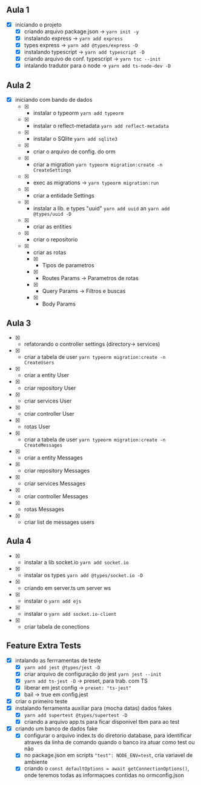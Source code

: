 ## Aula 1

- [x] iniciando o projeto
  - [x] criando arquivo package.json -> `yarn init -y`
  - [x] instalando express -> `yarn add express`
  - [x] types express -> `yarn add @types/express -D`
  - [x] instalando typescript -> `yarn add typescript -D`
  - [x] criando arquivo de conf. typescript -> `yarn tsc --init`
  - [x] intalando tradutor para o node -> `yarn add ts-node-dev -D`
  
## Aula 2

- [x] iniciando com bando de dados
  - [x] - instalar o typeorm `yarn add typeorm`
  - [x] - instalar o reflect-metadata `yarn add reflect-metadata`
  - [x] - instalar o SQlite `yarn add sqlite3`
  - [x] - criar o arquivo de config. do orm
  - [x] - criar a migration `yarn typeorm migration:create -n CreateSettings`
  - [x] - exec as migrations -> `yarn typeorm migration:run`
  - [x] - criar a entidade Settings
  - [x] - instalar a lib. e types "uuid"  `yarn add uuid` an `yarn add @types/uuid -D`
  - [x] - criar as entities
  - [x] - criar o repositorio
  - [x] - criar as rotas
    - [x] - Tipos de parametros
    - [x] - Routes Params -> Parametros de rotas
    - [x] - Query Params -> Filtros e buscas
    - [x] - Body Params

## Aula 3

- [x] - refatorando o controller settings (directory-> services)
- [x] - criar a tabela de user `yarn typeorm migration:create -n CreateUsers`
- [x] - criar a entity User
- [x] - criar repository User
- [x] - criar services User
- [x] - criar controller User
- [x] - rotas User
- [x] - criar a tabela de user `yarn typeorm migration:create -n CreateMessages`
- [x] - criar a entity Messages
- [x] - criar repository Messages
- [x] - criar services Messages
- [x] - criar controller Messages
- [x] - rotas Messages
- [x] - criar list de messages users

## Aula 4

- [x] - instalar a lib socket.io `yarn add socket.io`
- [x] - instalar os types `yarn add @types/socket.io -D`
- [x] - criando em server.ts um server ws
- [x] - instalar o `yarn add ejs`
- [x] - instalar o `yarn add socket.io-client`
- [x] - criar tabela de conections


## Feature Extra Tests

- [x] intalando as ferrramentas de teste
    - [x] `yarn add jest @types/jest -D`
    - [x] criar arquivo de configuração do jest `yarn jest --init`
    - [x] `yarn add ts-jest -D` -> preset, para trab. com TS
    - [x] liberar em jest config -> `preset: "ts-jest"` 
    - [x] bail -> true em config.jest
- [x] criar o primeiro teste
- [x] instalando ferramenta auxiliar para (mocha datas) dados fakes
    - [x] `yarn add supertest @types/supertest -D`
    - [x] criando a arquivo app.ts para ficar disponivel tbm para ao test
- [x] criando um banco de dados fake
    - [x] configurar o arquivo index.ts do diretorio database, para identificar
    atraves da linha de comando quando o banco ira atuar como test ou não
    - [x] no package.json em scripts `"test": NODE_ENV=test`, cria variavel de
    ambiente
    - [x] criando o `const defaultOptions = await getConnectionOptions()`, onde teremos todas as informaçoes contidas no ormconfig.json 